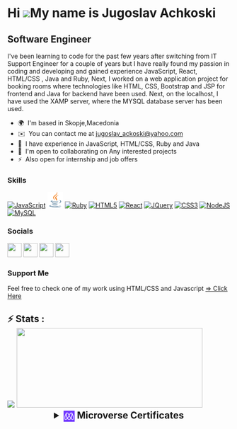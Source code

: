 Hi ![](https://user-images.githubusercontent.com/18350557/176309783-0785949b-9127-417c-8b55-ab5a4333674e.gif)My name is Jugoslav Achkoski
==========================================================================================================================================

Software Engineer
--------------------------

I've been learning to code for the past few years after switching from IT Support Engineer for a couple of years but I have really found my passion in coding and developing and gained experience JavaScript, React, HTML/CSS , Java and Ruby, 
Next, I worked on a web application project for booking rooms where technologies like HTML, CSS, Bootstrap and JSP for frontend and Java for backend have been used. Next, on the localhost, I have used the XAMP server, where the MYSQL database server has been used. 

* 🌍  I'm based in Skopje,Macedonia
* ✉️  You can contact me at [jugoslav_ackoski@yahoo.com](mailto:jugoslav_ackoski@yahoo.com)
* 🧠  I have experience in JavaScript, HTML/CSS, Ruby and Java
* 🤝  I'm open to collaborating on Any interested projects
* ⚡  Also open for internship and job offers

### Skills

<p align="left">
<a href="https://developer.mozilla.org/en-US/docs/Web/JavaScript" target="_blank" rel="noreferrer"><img src="https://raw.githubusercontent.com/danielcranney/readme-generator/main/public/icons/skills/javascript-colored.svg" width="36" height="36" alt="JavaScript" /></a>
<a href="https://www.java.com/" target="_blank" rel="noreferrer"><img src="./asset/Java-logo.svg" width="36" height="36" alt="Java" /></a>
<a href="https://www.ruby-lang.org/en/" target="_blank" rel="noreferrer"><img src="https://raw.githubusercontent.com/danielcranney/readme-generator/main/public/icons/skills/ruby-colored.svg" width="36" height="36" alt="Ruby" /></a>
<a href="https://developer.mozilla.org/en-US/docs/Glossary/HTML5" target="_blank" rel="noreferrer"><img src="https://raw.githubusercontent.com/danielcranney/readme-generator/main/public/icons/skills/html5-colored.svg" width="36" height="36" alt="HTML5" /></a>
<a href="https://reactjs.org/" target="_blank" rel="noreferrer"><img src="https://raw.githubusercontent.com/danielcranney/readme-generator/main/public/icons/skills/react-colored.svg" width="36" height="36" alt="React" /></a>
<a href="https://jquery.com/" target="_blank" rel="noreferrer"><img src="https://raw.githubusercontent.com/danielcranney/readme-generator/main/public/icons/skills/jquery-colored.svg" width="36" height="36" alt="JQuery" /></a>
<a href="https://www.w3.org/TR/CSS/#css" target="_blank" rel="noreferrer"><img src="https://raw.githubusercontent.com/danielcranney/readme-generator/main/public/icons/skills/css3-colored.svg" width="36" height="36" alt="CSS3" /></a>
<a href="https://nodejs.org/en/" target="_blank" rel="noreferrer"><img src="https://raw.githubusercontent.com/danielcranney/readme-generator/main/public/icons/skills/nodejs-colored.svg" width="36" height="36" alt="NodeJS" /></a>
<a href="https://www.mysql.com/" target="_blank" rel="noreferrer"><img src="https://raw.githubusercontent.com/danielcranney/readme-generator/main/public/icons/skills/mysql-colored.svg" width="36" height="36" alt="MySQL" /></a>
</p>


### Socials

<p align="left">
 <a href="https://www.facebook.com/jugoslav.ackoski/" target="_blank" rel="noreferrer"><img src="https://raw.githubusercontent.com/danielcranney/readme-generator/main/public/icons/socials/facebook.svg" width="32" height="32" /></a> 
<a href="https://https://github.com/jugosack" target="_blank" rel="noreferrer"><img src="https://raw.githubusercontent.com/danielcranney/readme-generator/main/public/icons/socials/github.svg" width="32" height="32" /></a> 
 <a href="https://www.linkedin.com/in/jugoslav-achkoski-3a074021/?originalSubdomain=mk" target="_blank" rel="noreferrer"><img src="https://raw.githubusercontent.com/danielcranney/readme-generator/main/public/icons/socials/linkedin.svg" width="32" height="32" /></a> 
 <a href="https://twitter.com/Jugosla22401325" target="_blank" rel="noreferrer"><img src="https://raw.githubusercontent.com/danielcranney/readme-generator/main/public/icons/socials/twitter.svg" width="32" height="32" /></a></p>

### Support Me

<p>Feel free to check one of my work using HTML/CSS and Javascript <a href="https://jugosack.github.io/">=> Click Here</a></p>

<!------------------------------ My GitHub Stats ------------------------------>

<picture>
  <source 
    srcset="https://github-readme-stats.vercel.app/api?username=jugosack&count_private=true&show_icons=true&theme=dracula"
    media="(prefers-color-scheme: dark), (prefers-color-scheme: no-preference)"
  />
  <source
    srcset="https://github-readme-stats.vercel.app/api?username=jugosack&count_private=true&show_icons=true&theme=dracula"
    media="(prefers-color-scheme: dark), (prefers-color-scheme: no-preference)"
  />
</picture>

  <h2 align ="left">⚡ Stats :
  <div>
  <img src="https://github-readme-stats.vercel.app/api?username=jugosack&count_private=true&show_icons=true&theme=default" media="(prefers-color-scheme: dark), (prefers-color-scheme: no-preference)" />

   <img height="180" width="420" src="https://github-readme-stats.vercel.app/api/top-langs/?username=jugosack&show_icons=true&theme=default&layout=compact"/>
   </div>

<details>
  <summary align='center'><a href="https://www.microverse.org/"><img align="center" src="./asset/mv-logo-purple.png" width="25"/></a> Microverse Certificates</summary>
<table align="center">
  <tr>
    <td align="center"><a href="https://www.credential.net/1726d1c3-1ced-4613-88ce-ef3f10647dca#gs.q1stso" target="blank"><img src="./asset/html-css-badge.png" width="80"></a></td>
    <td align="center"><a href="https://www.credential.net/5e1465c6-a740-4dd7-8bd0-eed780dc179b#gs.q1ss8t" target="blank"><img src="./asset/javascript-badge.png" width="80"></a></td>
    <!-- <td align="center"><a href="https://www.credential.net/837bcd63-e330-4837-b92b-42e256b364c7" target="blank"><img src="./asset/react-redux-badge.png" width="80"></a></td>
    <td align="center"><a href="https://www.credential.net/daabf642-f584-4759-b4dc-cc92128a364f" target="blank"><img src="./asset/ruby-badge.png" width="80"></a></td>
    <td align="center"><a href="https://www.credential.net/0a8d41f2-787b-4146-b54e-2c95aca31d95" target="blank"><img src="./asset/ruby-on-rails-badge.png" width="80"></a></td>
    <td align="center"><a href="https://www.credential.net/f0f6cb5c-fe82-4c7f-b9d7-88d206ac93e9" target="blank"><img src="./asset/full-stack-badge.png" width="80"></a></td> -->
  </tr>
</table>
</details>

